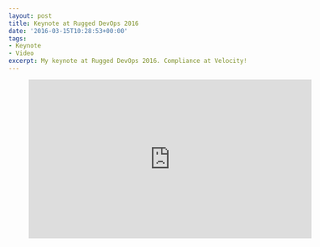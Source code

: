 ```yaml
---
layout: post
title: Keynote at Rugged DevOps 2016
date: '2016-03-15T10:28:53+00:00'
tags:
- Keynote
- Video
excerpt: My keynote at Rugged DevOps 2016. Compliance at Velocity!
---
```

	
<figure class="video_container">
	<iframe width="560" height="315" src="https://www.youtube.com/embed/tGoSH45v-qA" frameborder="0" allowfullscreen></iframe>
</figure>
